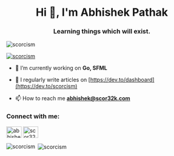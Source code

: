 <h1 align="center">Hi 👋, I'm Abhishek Pathak </h1>
<h3 align="center">Learning things which will exist.</h3>

<p align="left"> <img src="https://komarev.com/ghpvc/?username=scorcism&label=Profile%20views&color=0e75b6&style=flat" alt="scorcism" /> </p>

<p align="left"> <a href="https://github.com/ryo-ma/github-profile-trophy"><img src="https://github-profile-trophy.vercel.app/?username=scorcism" alt="scorcism" /></a> </p>

- 🔭 I’m currently working on **Go, SFML**

- 📝 I regularly write articles on [https://dev.to/dashboard](https://dev.to/scorcism)

- 📫 How to reach me **abhishek@scor32k.com**

<h3 align="left">Connect with me:</h3>
<p align="left">
<a href="https://linkedin.com/in/abhishekpathak32" target="blank"><img align="center" src="https://raw.githubusercontent.com/rahuldkjain/github-profile-readme-generator/master/src/images/icons/Social/linked-in-alt.svg" alt="abhishekpathak32" height="30" width="40" /></a>
<a href="https://www.youtube.com/@scor32k" target="blank"><img align="center" src="https://raw.githubusercontent.com/rahuldkjain/github-profile-readme-generator/master/src/images/icons/Social/youtube.svg" alt="scor32k" height="30" width="40" /></a>
</p>

<p><img align="left" src="https://github-readme-stats.vercel.app/api/top-langs?username=scorcism&show_icons=true&locale=en&layout=compact" alt="scorcism" /></p>

<p>&nbsp;<img align="center" src="https://github-readme-stats.vercel.app/api?username=scorcism&show_icons=true&locale=en" alt="scorcism" /></p>
